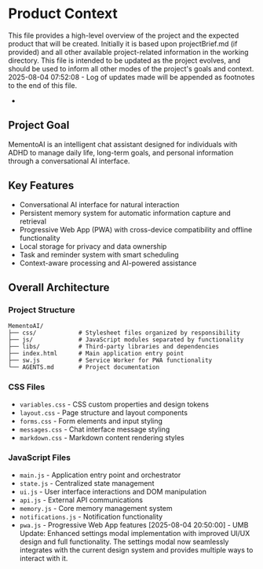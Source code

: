 # Product Context

This file provides a high-level overview of the project and the expected product that will be created. Initially it is based upon projectBrief.md (if provided) and all other available project-related information in the working directory. This file is intended to be updated as the project evolves, and should be used to inform all other modes of the project's goals and context.
2025-08-04 07:52:08 - Log of updates made will be appended as footnotes to the end of this file.

*

## Project Goal

MementoAI is an intelligent chat assistant designed for individuals with ADHD to manage daily life, long-term goals, and personal information through a conversational AI interface.

## Key Features

- Conversational AI interface for natural interaction
- Persistent memory system for automatic information capture and retrieval
- Progressive Web App (PWA) with cross-device compatibility and offline functionality
- Local storage for privacy and data ownership
- Task and reminder system with smart scheduling
- Context-aware processing and AI-powered assistance

## Overall Architecture

### Project Structure
```
MementoAI/
├── css/            # Stylesheet files organized by responsibility
├── js/             # JavaScript modules separated by functionality
├── libs/           # Third-party libraries and dependencies
├── index.html      # Main application entry point
├── sw.js           # Service Worker for PWA functionality
└── AGENTS.md       # Project documentation
```

### CSS Files
- `variables.css` - CSS custom properties and design tokens
- `layout.css` - Page structure and layout components
- `forms.css` - Form elements and input styling
- `messages.css` - Chat interface message styling
- `markdown.css` - Markdown content rendering styles

### JavaScript Files
- `main.js` - Application entry point and orchestrator
- `state.js` - Centralized state management
- `ui.js` - User interface interactions and DOM manipulation
- `api.js` - External API communications
- `memory.js` - Core memory management system
- `notifications.js` - Notification functionality
- `pwa.js` - Progressive Web App features
[2025-08-04 20:50:00] - UMB Update: Enhanced settings modal implementation with improved UI/UX design and full functionality. The settings modal now seamlessly integrates with the current design system and provides multiple ways to interact with it.
